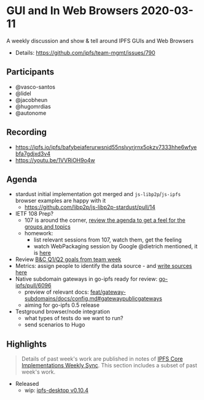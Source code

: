  # GUI and In Web Browsers 2020-03-11

A weekly discussion and show & tell around IPFS GUIs and Web Browsers

* Details: https://github.com/ipfs/team-mgmt/issues/790


## Participants

- @vasco-santos
- @lidel
- @jacobheun
- @hugomrdias
- @autonome

## Recording

- https://ipfs.io/ipfs/bafybeiaferurwsnid55nslvyrjrnx5okzv7333hhe6wfyebfa7gdjxd3v4
- https://youtu.be/1VVRiOH9o4w 

## Agenda

- stardust initial implementation got merged and `js-libp2p`/`js-ipfs` browser examples are happy with it
  - https://github.com/libp2p/js-libp2p-stardust/pull/14
- IETF 108 Prep?
    - 107 is around the corner, [review the agenda to get a feel for the groups and topics](https://datatracker.ietf.org/meeting/107/agenda)
    - homework: 
        - list relevant sessions from 107, watch them, get the feeling
        - watch WebPackaging session by Google @dietrich mentioned, it  is [here](https://github.com/ipfs/in-web-browsers/issues/121#issuecomment-488530299)
- Review [B&C Q1/Q2 goals from team week](https://docs.google.com/presentation/d/1SbszDPs3Y0dpmxEh4lJzo2d9DNfW-Il4BqTgvUtYC5Y/edit#slide=id.g52c1ac4a83_21_153)
- Metrics: assign people to identify the data source - and [write sources here](https://docs.google.com/spreadsheets/d/1yJGDkrquQg38zdr8N-9zZ-PzfQjNo0EqhMXuvMz0j3I/edit#gid=0)
- Native subdomain gateways in go-ipfs ready for review: [go-ipfs/pull/6096](https://github.com/ipfs/go-ipfs/pull/6096#issuecomment-596032821)
    - preview of relevant docs: [feat/gateway-subdomains/docs/config.md#gatewaypublicgateways](https://github.com/ipfs/go-ipfs/blob/feat/gateway-subdomains/docs/config.md#gatewaypublicgateways)
    - aiming for go-ipfs 0.5 release
- Testground browser/node integration
    - what types of tests do we want to run?
    - send scenarios to Hugo 

## Highlights

> Details of past week's work are published in notes of [IPFS Core Implementations Weekly Sync](https://github.com/ipfs/team-mgmt/issues/992). This section includes a subset of past week's work.

- Released
    - wip: [ipfs-desktop v0.10.4](https://github.com/ipfs-shipyard/ipfs-desktop/issues/1343)

